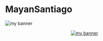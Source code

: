 # MayanSantiago
<p align=”center”>

<img src="https://user-images.githubusercontent.com/108848917/201454743-7e053015-2b87-48d1-a5dd-5a6064f306c6.png" alt="my banner">

</p>

<p align="center">
  <a href="https://www.yushi.dev/" target="_blank" rel="noreferrer"><img src="https://user-images.githubusercontent.com/75753187/123350185-74ce0900-d528-11eb-848d-d92955dbb944.png" alt="my banner"></a>
</p>